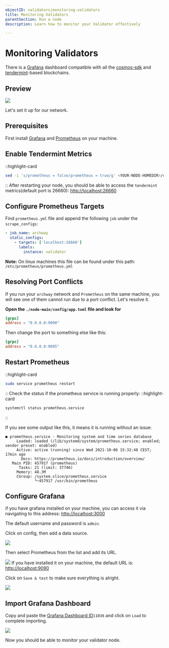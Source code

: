 ```yaml
---
objectID: validators|monitoring-validators
title: Monitoring Validators
parentSection: Run a node
description: Learn how to monitor your Validator effectively

---
```


# Monitoring Validators

There is a <a href="https://grafana.com/" target="_blank" >Grafana</a> dashboard compatible with all the <a href="https://github.com/cosmos/cosmos-sdk" target="_blank" >cosmos-sdk</a> and <a href="https://github.com/tendermint/tendermint" target="_blank" >tendermint</a>-based blockchains.

## Preview

![](/images/docs/cosmos-overview.jpg)

Let's set it up for our network.

## Prerequisites

First install <a href="https://grafana.com/" target="_blank" >Grafana</a> and <a href="https://prometheus.io/" target="_blank" >Prometheus</a> on your machine.

## Enable Tendermint Metrics

::highlight-card

```bash
sed -i 's/prometheus = false/prometheus = true/g' <YOUR-NODE-HOMEDIR>/config/config.toml
```

::
After restarting your node, you should be able to access the `tendermint` metrics(default port is 26660): <http://localhost:26660>

## Configure Prometheus Targets

Find `prometheus.yml` file and append the following `job` under the `scrape_configs`:

```yaml
- job_name: archway
  static_configs:
    - targets: ['localhost:26660']
      labels:
        instance: validator
```

**Note:** On linux machines this file can be found under this path: `/etc/prometheus/prometheus.yml`

## Resolving Port Conflicts

If you run your `archway` network and `Prometheus` on the same machine, you will see one of them cannot run due to a port conflict. Let's resolve it.

**Open the `./node-main/config/app.toml` file and look for**

```toml
[grpc]
address = "0.0.0.0:9090"
```

Then change the port to something else like this:

```toml
[grpc]
address = "0.0.0.0:9095"
```

## Restart Prometheus

::highlight-card

```bash
sudo service prometheus restart
```

::
Check the status if the prometheus service is running properly:
::highlight-card

```bash
systemctl status prometheus.service
```

::

If you see some output like this, it means it is running without an issue:

```
● prometheus.service - Monitoring system and time series database
     Loaded: loaded (/lib/systemd/system/prometheus.service; enabled; vendor preset: enabled)
     Active: active (running) since Wed 2021-10-06 15:32:48 CEST; 17min ago
       Docs: https://prometheus.io/docs/introduction/overview/
   Main PID: 457917 (prometheus)
      Tasks: 21 (limit: 37746)
     Memory: 48.3M
     CGroup: /system.slice/prometheus.service
             └─457917 /usr/bin/prometheus
```

## Configure Grafana

if you have grafana installed on your machine, you can access it via navigating to this address: <http://localhost:3000>

The default username and password is `admin`.

Click on config, then add a data source.

![](/images/docs/grafana01.png)

Then select Prometheus from the list and add its URL.

![](/images/docs/grafana02.png)
If you have installed it on your machine, the default URL is: <http://localhost:9090>

Click on `Save & test` to make sure everything is alright.

![](/images/docs/grafana03.png)

## Import Grafana Dashboard

Copy and paste the <a href="https://grafana.com/grafana/dashboards/11036" target="_blank" >Grafana Dashboard ID</a>`11036` and click on `Load` to complete importing.

![](/images/docs/grafana04.png)

Now you should be able to monitor your validator node.
